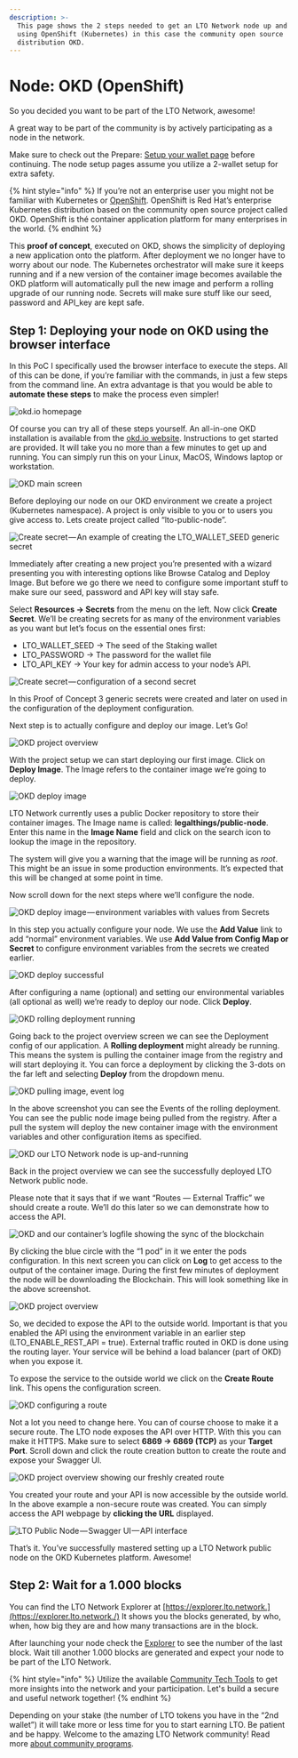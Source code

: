 ```yaml
---
description: >-
  This page shows the 2 steps needed to get an LTO Network node up and running
  using OpenShift (Kubernetes) in this case the community open source
  distribution OKD.
---
```


# Node: OKD \(OpenShift\)

So you decided you want to be part of the LTO Network, awesome!

A great way to be part of the community is by actively participating as a node in the network.

Make sure to check out the Prepare: [Setup your wallet page](prepare-setup-your-wallet.md) before continuing. The node setup pages assume you utilize a 2-wallet setup for extra safety.

{% hint style="info" %}
If you’re not an enterprise user you might not be familiar with Kubernetes or [OpenShift](https://www.openshift.com/). OpenShift is Red Hat’s enterprise Kubernetes distribution based on the community open source project called OKD. OpenShift is thé container application platform for many enterprises in the world.
{% endhint %}

This **proof of concept**, executed on OKD, shows the simplicity of deploying a new application onto the platform. After deployment we no longer have to worry about our node. The Kubernetes orchestrator will make sure it keeps running and if a new version of the container image becomes available the OKD platform will automatically pull the new image and perform a rolling upgrade of our running node. Secrets will make sure stuff like our seed, password and API\_key are kept safe.

## **Step 1: Deploying your node on OKD using the browser interface**

In this PoC I specifically used the browser interface to execute the steps. All of this can be done, if you’re familiar with the commands, in just a few steps from the command line. An extra advantage is that you would be able to **automate these steps** to make the process even simpler!

![okd.io homepage](https://cdn-images-1.medium.com/max/1600/1*BgZgfqi4DJFQ8yVIiU5Y0w.png)

Of course you can try all of these steps yourself. An all-in-one OKD installation is available from the [okd.io website](https://www.okd.io/). Instructions to get started are provided. It will take you no more than a few minutes to get up and running. You can simply run this on your Linux, MacOS, Windows laptop or workstation.

![OKD main screen](https://cdn-images-1.medium.com/max/2400/1*5S8F0sBmuinjt6eQSJSr8A.png)

Before deploying our node on our OKD environment we create a project \(Kubernetes namespace\). A project is only visible to you or to users you give access to. Lets create project called “lto-public-node”.

![Create secret&#x200A;&#x2014;&#x200A;An example of creating the LTO\_WALLET\_SEED generic secret](https://cdn-images-1.medium.com/max/2400/1*iWY-l3RUB86KhzSOlsv90g.png)

Immediately after creating a new project you’re presented with a wizard presenting you with interesting options like Browse Catalog and Deploy Image. But before we go there we need to configure some important stuff to make sure our seed, password and API key will stay safe.

Select **Resources → Secrets** from the menu on the left. Now click **Create Secret**. We’ll be creating secrets for as many of the environment variables as you want but let’s focus on the essential ones first:

* LTO\_WALLET\_SEED → The seed of the Staking wallet
* LTO\_PASSWORD → The password for the wallet file
* LTO\_API\_KEY → Your key for admin access to your node’s API.

![Create secret&#x200A;&#x2014;&#x200A;configuration of a second secret](https://cdn-images-1.medium.com/max/2400/1*2O806UO70R7ZncMi6fG5lA.png)

In this Proof of Concept 3 generic secrets were created and later on used in the configuration of the deployment configuration.

Next step is to actually configure and deploy our image. Let’s Go!

![OKD project overview](https://cdn-images-1.medium.com/max/2400/1*_ccSBHLdWfSiVcsZ8DVB0Q.png)

With the project setup we can start deploying our first image. Click on **Deploy Image**. The Image refers to the container image we’re going to deploy.

![OKD deploy image](https://cdn-images-1.medium.com/max/2400/1*LSl5xg9VM0Ot3amOquYFEg.png)

LTO Network currently uses a public Docker repository to store their container images. The Image name is called: **legalthings/public-node**. Enter this name in the **Image Name** field and click on the search icon to lookup the image in the repository.

The system will give you a warning that the image will be running as _root_. This might be an issue in some production environments. It’s expected that this will be changed at some point in time.

Now scroll down for the next steps where we’ll configure the node.

![OKD deploy image&#x200A;&#x2014;&#x200A;environment variables with values from Secrets](https://cdn-images-1.medium.com/max/2400/1*696-5_TeVJv5Eiml8P4KPw.png)

In this step you actually configure your node. We use the **Add Value** link to add “normal” environment variables. We use **Add Value from Config Map or Secret** to configure environment variables from the secrets we created earlier.

![OKD deploy successful](https://cdn-images-1.medium.com/max/2400/1*s2rZiU6hhSveC12H6_h-BA.png)

After configuring a name \(optional\) and setting our environmental variables \(all optional as well\) we’re ready to deploy our node. Click **Deploy**.

![OKD rolling deployment running](https://cdn-images-1.medium.com/max/2400/1*ym6jXfifugDokZx0x1WOPQ.png)

Going back to the project overview screen we can see the Deployment config of our application. A **Rolling deployment** might already be running. This means the system is pulling the container image from the registry and will start deploying it. You can force a deployment by clicking the 3-dots on the far left and selecting **Deploy** from the dropdown menu.

![OKD pulling image, event log](https://cdn-images-1.medium.com/max/2400/1*SuAYIME8bvOqhzVZoobNAQ.png)

In the above screenshot you can see the Events of the rolling deployment. You can see the public node image being pulled from the registry. After a pull the system will deploy the new container image with the environment variables and other configuration items as specified.

![OKD our LTO Network node is up-and-running](https://cdn-images-1.medium.com/max/2400/1*g2E30kF9_fLciROt-0Ax8g.png)

Back in the project overview we can see the successfully deployed LTO Network public node.

Please note that it says that if we want “Routes — External Traffic” we should create a route. We’ll do this later so we can demonstrate how to access the API.

![OKD and our container&#x2019;s logfile showing the sync of the blockchain](https://cdn-images-1.medium.com/max/2400/1*OpbkLkxVfzns32BIhghOVg.png)

By clicking the blue circle with the “1 pod” in it we enter the pods configuration. In this next screen you can click on **Log** to get access to the output of the container image. During the first few minutes of deployment the node will be downloading the Blockchain. This will look something like in the above screenshot.

![OKD project overview](https://cdn-images-1.medium.com/max/2400/1*VpvR8_T0G4By1cl3lY7A-Q.png)

So, we decided to expose the API to the outside world. Important is that you enabled the API using the environment variable in an earlier step \(LTO\_ENABLE\_REST\_API = true\). External traffic routed in OKD is done using the routing layer. Your service will be behind a load balancer \(part of OKD\) when you expose it.

To expose the service to the outside world we click on the **Create Route** link. This opens the configuration screen.

![OKD configuring a route](https://cdn-images-1.medium.com/max/2400/1*d5izklJKxyHxvgrYikM4wg.png)

Not a lot you need to change here. You can of course choose to make it a secure route. The LTO node exposes the API over HTTP. With this you can make it HTTPS. Make sure to select **6869 → 6869 \(TCP\)** as your **Target Port**. Scroll down and click the route creation button to create the route and expose your Swagger UI.

![OKD project overview showing our freshly created route](https://cdn-images-1.medium.com/max/2400/1*c8IdeKm4EsD4KZLO1tkRpg.png)

You created your route and your API is now accessible by the outside world. In the above example a non-secure route was created. You can simply access the API webpage by **clicking the URL** displayed.

![LTO Public Node&#x200A;&#x2014;&#x200A;Swagger UI&#x200A;&#x2014;&#x200A;API interface](https://cdn-images-1.medium.com/max/2400/1*b45meSXK79BvGybyWQhx1Q.png)

That’s it. You’ve successfully mastered setting up a LTO Network public node on the OKD Kubernetes platform. Awesome!

## **Step 2: Wait for a 1.000 blocks**

You can find the LTO Network Explorer at [https://explorer.lto.network.](https://explorer.lto.network./) It shows you the blocks generated, by who, when, how big they are and how many transactions are in the block.

After launching your node check the [Explorer](https://explorer.lto.network) to see the number of the last block. Wait till another 1.000 blocks are generated and expect your node to be part of the LTO Network.

{% hint style="info" %}
Utilize the available [Community Tech Tools](https://blog.lto.network/distributed-workforce-community-dao-level-up/#tech-lab) to get more insights into the network and your participation. Let's build a secure and useful network together!
{% endhint %}

Depending on your stake \(the number of LTO tokens you have in the “2nd wallet”\) it will take more or less time for you to start earning LTO. Be patient and be happy. Welcome to the amazing LTO Network community! Read more [about community programs](https://blog.lto.network/distributed-workforce-community-dao-level-up/).

